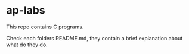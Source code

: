 # ap-labs

This repo contains C programs.

Check each folders README.md, they contain a brief explanation about what do they do.
